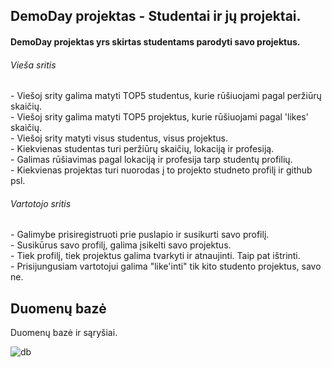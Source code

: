 ## DemoDay projektas - Studentai ir jų projektai.

<h4>DemoDay projektas yrs skirtas studentams parodyti savo projektus.</h4>


<h6>Vieša sritis</h6>
- Viešoj srity galima matyti TOP5 studentus, kurie rūšiuojami pagal peržiūrų skaičių. <br>
- Viešoj srity galima matyti TOP5 projektus, kurie rūšiuojami pagal 'likes' skaičių.<br>
- Viešoj srity matyti visus studentus, visus projektus.<br>
- Kiekvienas studentas turi peržiūrų skaičių, lokaciją ir profesiją.<br>
- Galimas rūšiavimas pagal lokaciją ir profesija tarp studentų profilių.<br>
- Kiekvienas projektas turi nuorodas į to projekto studneto profilį ir github psl.<br>

<h6>Vartotojo sritis</h6>
- Galimybe prisiregistruoti prie puslapio ir susikurti savo profilį.<br>
- Susikūrus savo profilį, galima įsikelti savo projektus.<br>
- Tiek profilį, tiek projektus galima tvarkyti ir atnaujinti. Taip pat ištrinti.<br>
- Prisijungusiam vartotojui galima "like'inti" tik kito studento projektus, savo ne.<br>



## Duomenų bazė

Duomenų bazė ir sąryšiai.

![db](https://github.com/Ksavera/DemoDayProject/assets/99336407/5240e70c-4076-4e53-bb57-f458ec13a88c)

